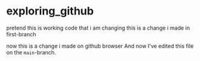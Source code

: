 # exploring_github
pretend this is working code that i am changing this is a change i made in first-branch

now this is a change i made on github browser
And now I've edited this file on the `main`-branch.
